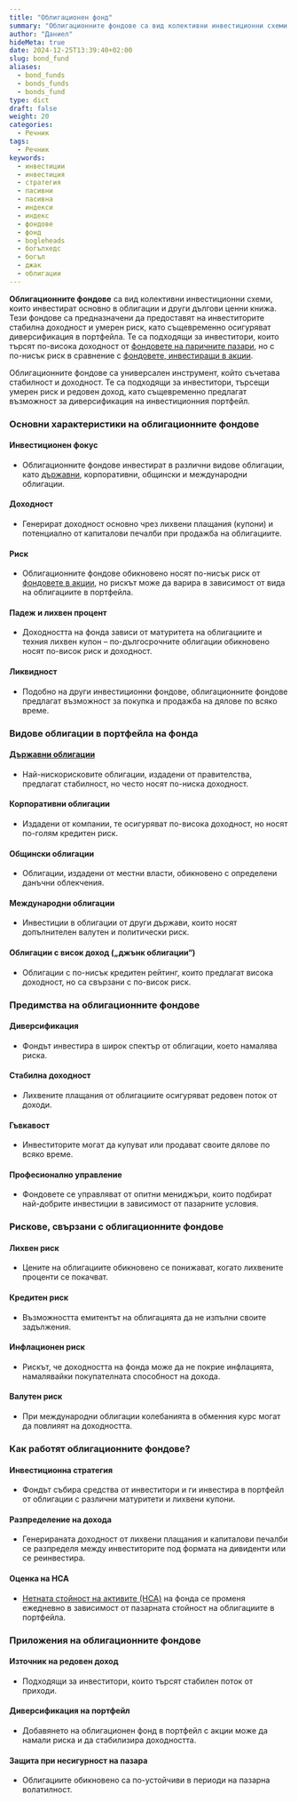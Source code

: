 ```yaml
---
title: "Облигационен фонд"
summary: "Облигационните фондове са вид колективни инвестиционни схеми, които инвестират основно в облигации и други дългови ценни книжа"
author: "Даниел"
hideMeta: true
date: 2024-12-25T13:39:40+02:00
slug: bond_fund
aliases:
  - bond_funds
  - bonds_funds
  - bonds_fund
type: dict
draft: false
weight: 20
categories:
  - Речник
tags:
  - Речник
keywords:
  - инвестиции
  - инвестиция
  - стратегия
  - пасивни
  - пасивна
  - индекси
  - индекс
  - фондове
  - фонд
  - bogleheads
  - богълхедс
  - богъл
  - джак
  - облигации
---
```


**Облигационните фондове** са вид колективни инвестиционни схеми, които инвестират основно в облигации и други дългови ценни книжа. Тези фондове са предназначени да предоставят на инвеститорите стабилна доходност и умерен риск, като същевременно осигуряват диверсификация в портфейла. Те са подходящи за инвеститори, които търсят по-висока доходност от [фондовете на паричните пазари](/dict/money_market_fund), но с по-нисък риск в сравнение с [фондовете, инвестиращи в акции](/dict/index_fund).

Облигационните фондове са универсален инструмент, който съчетава стабилност и доходност. Те са подходящи за инвеститори, търсещи умерен риск и редовен доход, като същевременно предлагат възможност за диверсификация на инвестиционния портфейл.

### Основни характеристики на облигационните фондове

#### Инвестиционен фокус

-   Облигационните фондове инвестират в различни видове облигации, като [държавни](/dict/government_securities), корпоративни, общински и международни облигации.

#### Доходност

-   Генерират доходност основно чрез лихвени плащания (купони) и потенциално от капиталови печалби при продажба на облигациите.

#### Риск

-   Облигационните фондове обикновено носят по-нисък риск от [фондовете в акции](/dict/index_fund), но рискът може да варира в зависимост от вида на облигациите в портфейла.

#### Падеж и лихвен процент

-   Доходността на фонда зависи от матуритета на облигациите и техния лихвен купон – по-дългосрочните облигации обикновено носят по-висок риск и доходност.

#### Ликвидност

-   Подобно на други инвестиционни фондове, облигационните фондове предлагат възможност за покупка и продажба на дялове по всяко време.

### Видове облигации в портфейла на фонда

#### [Държавни облигации](/dict/government_securities)

-   Най-нискорисковите облигации, издадени от правителства, предлагат стабилност, но често носят по-ниска доходност.

#### Корпоративни облигации

-   Издадени от компании, те осигуряват по-висока доходност, но носят по-голям кредитен риск.

#### Общински облигации

-   Облигации, издадени от местни власти, обикновено с определени данъчни облекчения.

#### Международни облигации

-   Инвестиции в облигации от други държави, които носят допълнителен валутен и политически риск.

#### Облигации с висок доход („джънк облигации“)

-   Облигации с по-нисък кредитен рейтинг, които предлагат висока доходност, но са свързани с по-висок риск.

### Предимства на облигационните фондове

#### Диверсификация

-   Фондът инвестира в широк спектър от облигации, което намалява риска.

#### Стабилна доходност

-   Лихвените плащания от облигациите осигуряват редовен поток от доходи.

#### Гъвкавост

-   Инвеститорите могат да купуват или продават своите дялове по всяко време.

#### Професионално управление

-   Фондовете се управляват от опитни мениджъри, които подбират най-добрите инвестиции в зависимост от пазарните условия.

### Рискове, свързани с облигационните фондове

#### Лихвен риск

-   Цените на облигациите обикновено се понижават, когато лихвените проценти се покачват.

#### Кредитен риск

-   Възможността емитентът на облигацията да не изпълни своите задължения.

#### Инфлационен риск

-   Рискът, че доходността на фонда може да не покрие инфлацията, намалявайки покупателната способност на дохода.

#### Валутен риск

-   При международни облигации колебанията в обменния курс могат да повлияят на доходността.

### Как работят облигационните фондове?

#### Инвестиционна стратегия

-   Фондът събира средства от инвеститори и ги инвестира в портфейл от облигации с различни матуритети и лихвени купони.

#### Разпределение на дохода

-   Генерираната доходност от лихвени плащания и капиталови печалби се разпределя между инвеститорите под формата на дивиденти или се реинвестира.

#### Оценка на НСА

-   [Нетната стойност на активите (НСА)](/dict/net_asset_value) на фонда се променя ежедневно в зависимост от пазарната стойност на облигациите в портфейла.

### Приложения на облигационните фондове

#### Източник на редовен доход

-   Подходящи за инвеститори, които търсят стабилен поток от приходи.

#### Диверсификация на портфейл

-   Добавянето на облигационен фонд в портфейл с акции може да намали риска и да стабилизира доходността.

#### Защита при несигурност на пазара

-   Облигациите обикновено са по-устойчиви в периоди на пазарна волатилност.
